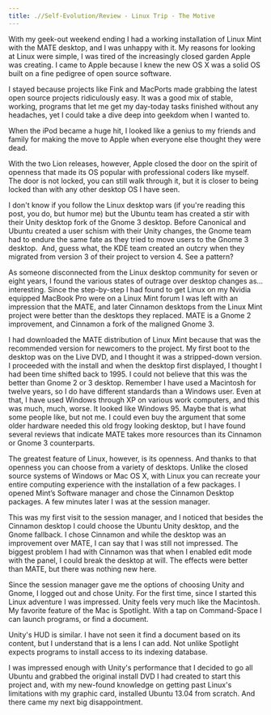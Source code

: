 ```yaml
---
title: .//Self-Evolution/Review - Linux Trip - The Motive
---
```


With my geek-out weekend ending I had a working installation of Linux Mint with the MATE desktop, and I was unhappy with it. My reasons for looking at Linux were simple, I was tired of the increasingly closed garden Apple was creating. I came to Apple because I knew the new OS X was a solid OS built on a fine pedigree of open source software.

I stayed because projects like Fink and MacPorts made grabbing the latest open source projects ridiculously easy. It was a good mix of stable, working, programs that let me get my day-today tasks finished without any headaches, yet I could take a dive deep into geekdom when I wanted to.

When the iPod became a huge hit, I looked like a genius to my friends and family for making the move to Apple when everyone else thought they were dead.

With the two Lion releases, however, Apple closed the door on the spirit of openness that made its OS popular with professional coders like myself. The door is not locked, you can still walk through it, but it is closer to being locked than with any other desktop OS I have seen.

I don't know if you follow the Linux desktop wars (if you're reading this post, you do, but humor me) but the Ubuntu team has created a stir with their Unity desktop fork of the Gnome 3 desktop. Before Canonical and Ubuntu created a user schism with their Unity changes, the Gnome team had to endure the same fate as they tried to move users to the Gnome 3 desktop.  And, guess what, the KDE team created an outcry when they migrated from version 3 of their project to version 4. See a pattern?

As someone disconnected from the Linux desktop community for seven or eight years, I found the various states of outrage over desktop changes as... interesting. Since the step-by-step I had found to get Linux on my Nvidia equipped MacBook Pro were on a Linux Mint forum I was left with an impression that the MATE, and later Cinnamon desktops from the Linux Mint project were better than the desktops they replaced. MATE is a Gnome 2 improvement, and Cinnamon a fork of the maligned Gnome 3.

I had downloaded the MATE distribution of Linux Mint because that was the recommended version for newcomers to the project. My first boot to the desktop was on the Live DVD, and I thought it was a stripped-down version. I proceeded with the install and when the desktop first displayed, I thought I had been time shifted back to 1995. I could not believe that this was the better than Gnome 2 or 3 desktop. Remember I have used a Macintosh for twelve years, so I do have different standards than a Windows user. Even at that, I have used Windows through XP on various work computers, and this was much, much, worse. It looked like Windows 95. Maybe that is what some people like, but not me. I could even buy the argument that some older hardware needed this old frogy looking desktop, but I have found several reviews that indicate MATE takes more resources than its Cinnamon or Gnome 3 counterparts.

The greatest feature of Linux, however, is its openness. And thanks to that openness you can choose from a variety of desktops. Unlike the closed source systems of Windows or Mac OS X, with Linux you can recreate your entire computing experience with the installation of a few packages. I opened Mint’s Software manager and chose the Cinnamon Desktop packages. A few minutes later I was at the session manager.

This was my first visit to the session manager, and I noticed that besides the Cinnamon desktop I could choose the Ubuntu Unity desktop, and the Gnome fallback. I chose Cinnamon and while the desktop was an improvement over MATE, I can say that I was still not impressed. The biggest problem I had with Cinnamon was that when I enabled edit mode with the panel, I could break the desktop at will. The effects were better than MATE, but there was nothing new here.

Since the session manager gave me the options of choosing Unity and Gnome, I logged out and chose Unity. For the first time, since I started this Linux adventure I was impressed. Unity feels very much like the Macintosh. My favorite feature of the Mac is Spotlight. With a tap on Command-Space I can launch programs, or find a document.

Unity's HUD is similar. I have not seen it find a document based on its content, but I understand that is a lens I can add. Not unlike Spotlight expects programs to install access to its indexing database.

I was impressed enough with Unity's performance that I decided to go all Ubuntu and grabbed the original install DVD I had created to start this project and, with my new-found knowledge on getting past Linux's limitations with my graphic card, installed Ubuntu 13.04 from scratch. And there came my next big disappointment.
